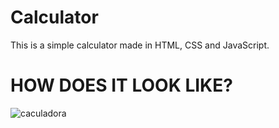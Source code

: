 # Calculator

This is a simple calculator made in HTML, CSS and JavaScript.

# HOW DOES IT LOOK LIKE?

![caculadora](https://user-images.githubusercontent.com/68133032/208756104-e54c8795-61d3-41fc-a254-890981656729.png)
